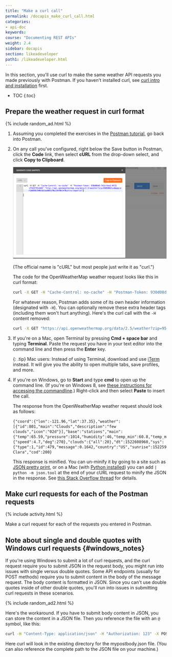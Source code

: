 ```yaml
---
title: "Make a curl call"
permalink: /docapis_make_curl_call.html
categories:
- api-doc
keywords:
course: "Documenting REST APIs"
weight: 2.4
sidebar: docapis
section: likeadeveloper
path1: /likeadeveloper.html
---
```


In this section, you'll use curl to make the same weather API requests you made previously with Postman. If you haven't installed curl, see [curl intro and installation](docapis_install_curl.html) first.

* TOC
{:toc}

## Prepare the weather request in curl format

{% include random_ad.html %}

1.  Assuming you completed the exercises in the [Postman tutorial](docapis_postman.html), go back into Postman.
2.  On any call you've configured, right below the Save button in Postman, click the **Code** link, then select **cURL** from the drop-down select, and click **Copy to Clipboard**.

    <img src="images/postmancurl.png" class="medium" />

    (The official name is "cURL" but most people just write it as "curl.")

    The code for the OpenWeatherMap weather request looks like this in curl format:

    ```bash
    curl -X GET -H "Cache-Control: no-cache" -H "Postman-Token: 930d08d6-7b2a-6ea2-0725-27324755c684" "https://api.openweathermap.org/data/2.5/weather?zip=95050&appid=fd4698c940c6d1da602a70ac34f0b147&units=imperial"
    ```

    For whatever reason, Postman adds some of its own header information (designated with `-H`). You can optionally remove these extra header tags (including them won't hurt anything). Here's the curl call with the `-H` content removed:

    ```bash
    curl -X GET "https://api.openweathermap.org/data/2.5/weather?zip=95050&appid=fd4698c940c6d1da602a70ac34f0b147&units=imperial"
    ```

3.  If you're on a Mac, open Terminal by pressing **Cmd + space bar** and typing **Terminal**. Paste the request you have in your text editor into the command line and then press the **Enter** key.

    {: .tip}
    Mac users: Instead of using Terminal, download and use [iTerm](https://www.iterm2.com/) instead. It will give you the ability to open multiple tabs, save profiles, and more.

4.  If you're on Windows, go to **Start** and type **cmd** to open up the command line. (If you're on Windows 8, see [these instructions for accessing the commandline](http://pcsupport.about.com/od/windows-8/a/command-prompt-windows-8.htm).) Right-click and then select **Paste** to insert the call.

    The response from the OpenWeatherMap weather request should look as follows:

    ```
    {"coord":{"lon":-121.96,"lat":37.35},"weather":[{"id":801,"main":"Clouds","description":"few clouds","icon":"02d"}],"base":"stations","main":{"temp":65.59,"pressure":1014,"humidity":46,"temp_min":60.8,"temp_max":69.8},"visibility":16093,"wind":{"speed":4.7,"deg":270},"clouds":{"all":20},"dt":1522608960,"sys":{"type":1,"id":479,"message":0.1642,"country":"US","sunrise":1522590719,"sunset":1522636280},"id":420006397,"name":"Santa Clara","cod":200}
    ```

    This response is minified. You can un-minify it by going to a site such as [JSON pretty print](http://jsonprettyprint.com/), or on a Mac (with [Python installed](https://www.python.org/downloads/)) you can add <code>| python -m json.tool</code> at the end of your cURL request to minify the JSON in the response. See [this Stack Overflow thread](https://stackoverflow.com/questions/352098/how-can-i-pretty-print-json-in-a-unix-shell-script) for details.

## Make curl requests for each of the Postman requests

{% include activity.html %}

Make a curl request for each of the requests you entered in Postman.

## Note about single and double quotes with Windows curl requests {#windows_notes}

If you're using Windows to submit a lot of curl requests, and the curl request require you to submit JSON in the request body, you might run into issues with single versus double quotes. Some API endpoints (usually for POST methods) require you to submit content in the body of the message request. The body content is formatted in JSON. Since you can't use double quotes inside of other double quotes, you'll run into issues in submitting curl requests in these scenarios.

{% include random_ad2.html %}

Here's the workaround. If you have to submit body content in JSON, you can store the content in a JSON file. Then you reference the file with an `@` symbol, like this:

```sh
curl -H "Content-Type: application/json" -H "Authorization: 123" -X POST -d @mypostbody.json http://endpointurl.com/example
```

Here curl will look in the existing directory for the mypostbody.json file. (You can also reference the complete path to the JSON file on your machine.)
